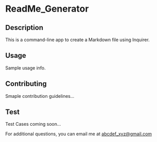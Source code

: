 # ReadMe_Generator

  ## Description
  This is a command-line app to create a Markdown file using Inquirer.
    
  ## Usage
  Sample usage info.
   
  ## Contributing
  Smaple contribution guidelines...
  
  ## Test
  Test Cases coming soon...
    
  For additional questions, you can email me at [abcdef_xyz@gmail.com](mailto:abcdef_xyz@gmail.com.)
  